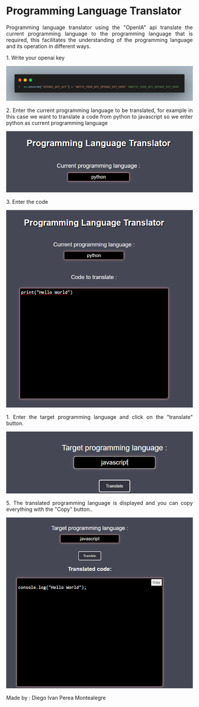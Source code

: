 # Programming Language Translator

<p align="justify">
Programming language translator using the "OpenIA" api translate the current programming language to the programming language that is required, this facilitates the understanding of the programming language and its operation in different ways.</p>

<p align="justify">
1. Write your openai key </p>

![Step1](readme-images/code.png)

<p align="justify">
2. Enter the current programming language to be translated, for example in this case we want to translate a code from python to javascript so we enter python as current programming language </p>

![Step2](/readme-images/step1.png)

<p align="justify">
3. Enter the code</p>

![Step3](/readme-images/step2.png)

<p align="justify">
1. Enter the target programming language and click on the "translate" button.</p>

![Step4](/readme-images/step3.png)

<p align="justify">
5. The translated programming language is displayed and you can copy everything with the "Copy" button..</p>

![Step5](/readme-images/step4.png)

Made by : Diego Ivan Perea Montealegre






